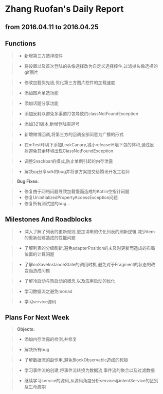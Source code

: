 <meta http-equiv="Content-Type" content="text/html; charset=utf-8">

Zhang Ruofan's Daily Report
===================
from 2016.04.11 to 2016.04.25
---------------------------------

## <i class="icon-pencil"></i>Functions

> - 新增第三方选择控件

> - 将设置以及首次登陆的头像选择改为自定义选择控件,过滤掉头像选择的gif图片

> - 修改加载优先级,优化第三方图片控件的加载速度

> - 添加图片单选功能

> - 添加话题分享功能

> - 添加反射以避免多渠道打包导致的classNotFoundException

> - 添加321版本,新增登陆渠道号

> - 新增微博回调,将第三方的回调全部同意为广播的形式

> - 在mTest环境下添加LeakCanary,减小release环境下包的体积,通过反射避免其余环境出现ClassNotFoundException

> - 调整Snackbar的模式,防止单例引起的内存泄露

> - 解决qq分享sdk的bug并将该方案提交给腾讯开发工程师


> **Bug Fixes:**

> - 修复由于网络问题导致加载慢而造成的Kotlin空指针问题
> - 修复UninitializedPropertyAccessException问题
> - 修复所有测试提的bug...


## <i class="icon-pencil"></i>Milestones And Roadblocks

> - 深入了解了列表的更新规则,更加清晰的优化列表的刷新逻辑,减少item的重新创建造成的性能问题

> - 了解列表的分级刷新,避免adapterPosition的未及时更新而造成的布局位置的计算问题

> - 了解onSaveInstanceState的调用时机,避免对于Fragment的状态的改变而造成问题

> - 了解冷启动与热启动的概念,以及应用启动的优化

> - 学习数据流之避免monad

> - 学习service源码

## <i class="icon-pencil"></i>Plans For Next Week

> **Objects:**

> - 添加内存泄露的检测,并修复

> - 解决所有bug

> - 了解数据流的副作用,避免BlockObservable造成的死锁

> - 学习事件流的创建,将事件流转换为数据流,事件流的聚合以及过滤数据

> - 继续学习service的源码,从源码角度分析service与intentService的区别及生命周期



